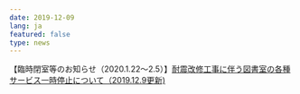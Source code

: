 ```yaml
---
date: 2019-12-09
lang: ja
featured: false
type: news
---
```

【臨時閉室等のお知らせ（2020.1.22～2.5）】<a href="/tosho/rinji.html" target="_blank">耐震改修工事に伴う図書室の各種サービス一時停止について（2019.12.9更新)</a>
